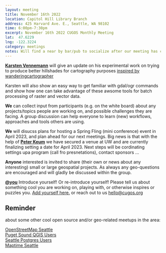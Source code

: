 ```yaml
---
layout: meeting
title: November 16th 2022
location: Capitol Hill Library Branch
address: 425 Harvard Ave. E., Seattle, WA 98102
time: 6:00pm-7:30pm
excerpt: November 16th 2022 CUGOS Monthly Meeting
lat:  47.6229
lng: -122.3224
category: meetings
notes: Will find a near by bar/pub to socialize after our meeting has concluded ! Sorry no virtual access for this meeting for now, but as promised we will work hard to make this happen in the near future
---
```

 
**[Karsten Vennemann](https://www.linkedin.com/in/karstenvennemann/)** will give an update on his experimental work on trying to produce better hillshades for cartography purposes [inspired by wanderingcartographer](https://wanderingcartographer.wordpress.com/tag/raster-chunk-processing/)

Karsten will also show an easy way to get familiar with gdal/ogr commands and show how one can take advantage of these awsome tools for batch processing of raster and vector data.

**We** can collect input from participants (e.g. on the white board) about any projects/topics people are working on, and possible challenges they are facing. A group discussion can help everyone to learn (new) workflows, approaches and tools others are using.

**We** will disucss plans for hosting a Spring Fling (mini conference) event in April 2023, and plan ahead for our next meetings. Big news is that with the help of **[Peter Keum](https://github.com/keum)** we have secured a venue at UW and are currently finalizing setting a date for April 2023. Next steps will be cordinating settings upa program (call fro presnetations), contact sponsors ...

**Anyone** interested is invited to share (their own or news about any interesting) small or large geospatial projects. As always any geo-questions are encouraged and will gladly be discussed within the group.

**[@you](http://cugos.org/people/)** Introduce yourself! Or re-introduce yourself! Please tell us about something cool you are working on, playing with, or otherwise inspires or puzzles you. [Add yourself here.](https://github.com/cugos/cugos.github.com/blob/master/meetings/_posts/2022-10-19-cugos_monthly.md) or reach out to us hello@cugos.org

## Reminder 
about some other cool open source and/or geo-related meetups in the area:

[OpenStreetMap Seattle](https://www.meetup.com/OpenStreetMap-Seattle/)  
[Puget Sound QGIS Users](https://www.meetup.com/Puget-Sound-QGIS-Users-Group/)  
[Seattle Postgres Users](https://www.meetup.com/Seattle-Postgres/)  
[Maptime Seattle](https://www.meetup.com/MaptimeSEA/)
